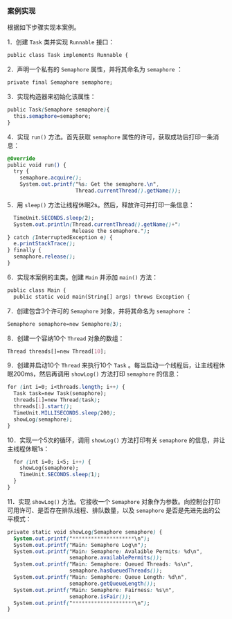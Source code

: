 ### 案例实现

根据如下步骤实现本案例。

1．创建 `Task` 类并实现 `Runnable` 接口：

```css
public class Task implements Runnable {
```

2．声明一个私有的 `Semaphore` 属性，并将其命名为 `semaphore` ：

```css
private final Semaphore semaphore;
```

3．实现构造器来初始化该属性：

```css
public Task(Semaphore semaphore){
  this.semaphore=semaphore;
}
```

4．实现 `run()` 方法。首先获取 `semaphore` 属性的许可，获取成功后打印一条消息：

```css
@Override
public void run() {
  try {
    semaphore.acquire();
    System.out.printf("%s: Get the semaphore.\n",
                      Thread.currentThread().getName());
```

5．用 `sleep()` 方法让线程休眠2s。然后，释放许可并打印一条信息：

```css
  TimeUnit.SECONDS.sleep(2);
  System.out.println(Thread.currentThread().getName()+":
                     Release the semaphore.");
} catch (InterruptedException e) {
  e.printStackTrace();
} finally {
  semaphore.release();
}
```

6．实现本案例的主类。创建 `Main` 并添加 `main()` 方法：

```css
public class Main {
  public static void main(String[] args) throws Exception {
```

7．创建包含3个许可的 `Semaphore` 对象，并将其命名为 `semaphore` ：

```css
Semaphore semaphore=new Semaphore(3);
```

8．创建一个容纳10个 `Thread` 对象的数组：

```css
Thread threads[]=new Thread[10];
```

9．创建并启动10个 `Thread` 来执行10个 `Task` 。每当启动一个线程后，让主线程休眠200ms，然后再调用 `showLog()` 方法打印 `semaphore` 的信息：

```css
for (int i=0; i<threads.length; i++) {
  Task task=new Task(semaphore);
  threads[i]=new Thread(task);
  threads[i].start();
  TimeUnit.MILLISECONDS.sleep(200);
  showLog(semaphore);
}
```

10．实现一个5次的循环，调用 `showLog()` 方法打印有关 `semaphore` 的信息，并让主线程休眠1s：

```css
  for (int i=0; i<5; i++) {
    showLog(semaphore);
    TimeUnit.SECONDS.sleep(1);
  }
}
```

11．实现 `showLog()` 方法。它接收一个 `Semaphore` 对象作为参数。向控制台打印可用许可、是否存在排队线程、排队数量，以及 `semaphore` 是否是先进先出的公平模式：

```css
private static void showLog(Semaphore semaphore) {
  System.out.printf("********************\n");
  System.out.printf("Main: Semaphore Log\n");
  System.out.printf("Main: Semaphore: Avalaible Permits: %d\n",
                    semaphore.availablePermits());
  System.out.printf("Main: Semaphore: Queued Threads: %s\n",
                    semaphore.hasQueuedThreads());
  System.out.printf("Main: Semaphore: Queue Length: %d\n",
                    semaphore.getQueueLength());
  System.out.printf("Main: Semaphore: Fairness: %s\n",
                    semaphore.isFair());
  System.out.printf("********************\n");
}
```

